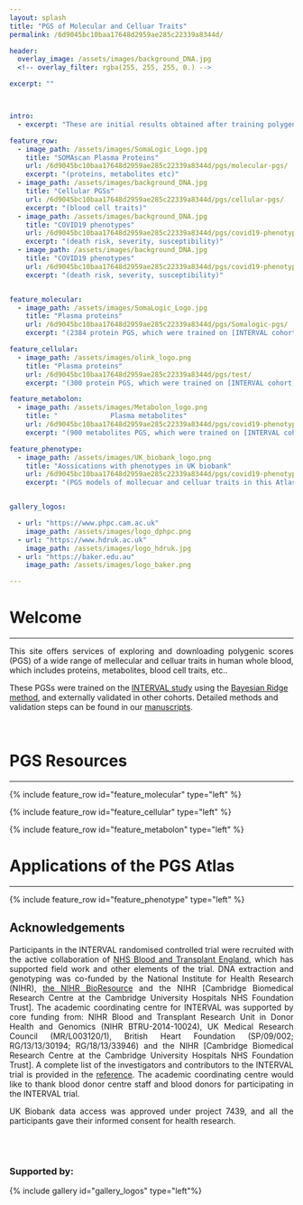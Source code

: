 ```yaml
---
layout: splash
title: "PGS of Molecular and Celluar Traits"
permalink: /6d9045bc10baa17648d2959ae285c22339a8344d/

header:
  overlay_image: /assets/images/background_DNA.jpg
  <!-- overlay_filter: rgba(255, 255, 255, 0.) -->

excerpt: ""



intro:
  - excerpt: "These are initial results obtained after training polygenic scores (PGSs) on the INTERVAL dataset and testing them on UK Biobank."

feature_row:
  - image_path: /assets/images/SomaLogic_Logo.jpg
    title: "SOMAscan Plasma Proteins"
    url: /6d9045bc10baa17648d2959ae285c22339a8344d/pgs/molecular-pgs/
    excerpt: "(proteins, metabolites etc)"
  - image_path: /assets/images/background_DNA.jpg
    title: "Cellular PGSs"
    url: /6d9045bc10baa17648d2959ae285c22339a8344d/pgs/cellular-pgs/
    excerpt: "(blood cell traits)"
  - image_path: /assets/images/background_DNA.jpg
    title: "COVID19 phenotypes"
    url: /6d9045bc10baa17648d2959ae285c22339a8344d/pgs/covid19-phenotype/
    excerpt: "(death risk, severity, susceptibility)"
  - image_path: /assets/images/background_DNA.jpg
    title: "COVID19 phenotypes"
    url: /6d9045bc10baa17648d2959ae285c22339a8344d/pgs/covid19-phenotype/
    excerpt: "(death risk, severity, susceptibility)"


feature_molecular:
  - image_path: /assets/images/SomaLogic_Logo.jpg
    title: "Plasma proteins"
    url: /6d9045bc10baa17648d2959ae285c22339a8344d/pgs/Somalogic-pgs/
    excerpt: "(2384 protein PGS, which were trained on [INTERVAL cohort](https://www.intervalstudy.org.uk/) and externally validated on [FENLAND cohort](https://www.mrc-epid.cam.ac.uk/research/studies/fenland/))"

feature_cellular:
  - image_path: /assets/images/olink_logo.png
    title: "Plasma proteins"
    url: /6d9045bc10baa17648d2959ae285c22339a8344d/pgs/test/
    excerpt: "(300 protein PGS, which were trained on [INTERVAL cohort](https://www.intervalstudy.org.uk/) and externally validated on [NSPHS cohort](https://pubmed.ncbi.nlm.nih.gov/20568910/) and [ORCADES cohort](https://www.ed.ac.uk/viking/about-us/our-studies))"

feature_metabolon:
  - image_path: /assets/images/Metabolon_logo.png
    title: "             Plasma metabolites"
    url: /6d9045bc10baa17648d2959ae285c22339a8344d/pgs/covid19-phenotypes/
    excerpt: "(900 metabolites PGS, which were trained on [INTERVAL cohort Phase 1](https://www.intervalstudy.org.uk/) and validated on INTERVAL cohort Phase 2)"

feature_phenotype:
  - image_path: /assets/images/UK_biobank_logo.png
    title: "Aossications with phenotypes in UK biobank"
    url: /6d9045bc10baa17648d2959ae285c22339a8344d/pgs/covid19-phenotypes/
    excerpt: "(PGS models of mollecuar and celluar traits in this Atlas were applied to calculate PGSs of these traits of [UK biobank](https://www.ukbiobank.ac.uk/) samples, which were then used to test associations with vairous other complex phenotypes)"


gallery_logos:

  - url: "https://www.phpc.cam.ac.uk"
    image_path: /assets/images/logo_dphpc.png
  - url: "https://www.hdruk.ac.uk"
    image_path: /assets/images/logo_hdruk.jpg
  - url: "https://baker.edu.au"
    image_path: /assets/images/logo_baker.png

---
```


<!-- {% include feature_row id="intro" type="center" %}-->


# Welcome
---
<div style="text-align: justify"> 
<p>
This site offers services of exploring and downloading polygenic scores (PGS) of a wide range of mellecular and celluar traits in human whole blood, which includes proteins, metabolites, blood cell traits, etc..
</p>
</div>


These PGSs were trained on the [INTERVAL study](https://www.intervalstudy.org.uk/) using the [Bayesian Ridge method](https://scikit-learn.org/stable/auto_examples/linear_model/plot_bayesian_ridge.html), and externally validated in other cohorts. Detailed methods and validation steps can be found in our [manuscripts](https://www.biorxiv.org/content/10.1101/2020.02.17.952788v1).    


<br/>



<!-- {% include feature_row %} -->





# PGS Resources
---

{% include feature_row id="feature_molecular" type="left" %}

{% include feature_row id="feature_cellular" type="left" %}

{% include feature_row id="feature_metabolon" type="left" %}
<br/>




# Applications of the PGS Atlas
---
{% include feature_row id="feature_phenotype" type="left" %}
<br/>




## Acknowledgements
<div style="text-align: justify"> 
<p>Participants in the INTERVAL randomised controlled trial were recruited with the active collaboration of <a href="http://www.nhsbt.nhs.uk">NHS Blood and Transplant England</a>, which has supported field work and other elements of the trial. DNA extraction and genotyping was co-funded by the National Institute for Health Research (NIHR), <a href="http://bioresource.nihr.ac.uk">the NIHR BioResource</a> and the NIHR [Cambridge Biomedical Research Centre at the Cambridge University Hospitals NHS Foundation Trust]. The academic coordinating centre for INTERVAL was supported by core funding from: NIHR Blood and Transplant Research Unit in Donor Health and Genomics (NIHR BTRU-2014-10024), UK Medical Research Council (MR/L003120/1), British Heart Foundation (SP/09/002; RG/13/13/30194; RG/18/13/33946) and the NIHR [Cambridge Biomedical Research Centre at the Cambridge University Hospitals NHS Foundation Trust]. A complete list of the investigators and contributors to the INTERVAL trial is provided in the <a href="https://pubmed.ncbi.nlm.nih.gov/28941948/">reference</a>. The academic coordinating centre would like to thank blood donor centre staff and blood donors for participating in the INTERVAL trial.</p>
</div>

<div style="text-align: justify"> 
UK Biobank data access was approved under project 7439, and all the participants gave their informed consent for health research.
</div>






<br/><br/>
### Supported by:

{% include gallery id="gallery_logos" type="left"%}
